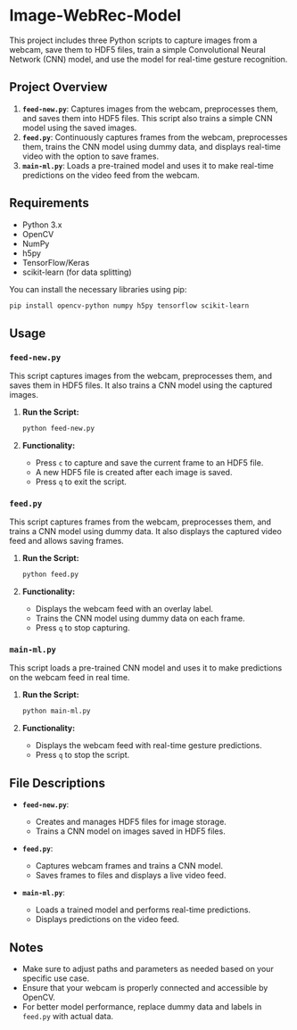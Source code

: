 # Image-WebRec-Model

This project includes three Python scripts to capture images from a webcam, save them to HDF5 files, train a simple Convolutional Neural Network (CNN) model, and use the model for real-time gesture recognition.

## Project Overview

1. **`feed-new.py`**: Captures images from the webcam, preprocesses them, and saves them into HDF5 files. This script also trains a simple CNN model using the saved images.
2. **`feed.py`**: Continuously captures frames from the webcam, preprocesses them, trains the CNN model using dummy data, and displays real-time video with the option to save frames.
3. **`main-ml.py`**: Loads a pre-trained model and uses it to make real-time predictions on the video feed from the webcam.

## Requirements

- Python 3.x
- OpenCV
- NumPy
- h5py
- TensorFlow/Keras
- scikit-learn (for data splitting)

You can install the necessary libraries using pip:

```bash
pip install opencv-python numpy h5py tensorflow scikit-learn
```

## Usage

### `feed-new.py`

This script captures images from the webcam, preprocesses them, and saves them in HDF5 files. It also trains a CNN model using the captured images.

1. **Run the Script:**

   ```bash
   python feed-new.py
   ```

2. **Functionality:**

   - Press `c` to capture and save the current frame to an HDF5 file.
   - A new HDF5 file is created after each image is saved.
   - Press `q` to exit the script.

### `feed.py`

This script captures frames from the webcam, preprocesses them, and trains a CNN model using dummy data. It also displays the captured video feed and allows saving frames.

1. **Run the Script:**

   ```bash
   python feed.py
   ```

2. **Functionality:**

   - Displays the webcam feed with an overlay label.
   - Trains the CNN model using dummy data on each frame.
   - Press `q` to stop capturing.

### `main-ml.py`

This script loads a pre-trained CNN model and uses it to make predictions on the webcam feed in real time.

1. **Run the Script:**

   ```bash
   python main-ml.py
   ```

2. **Functionality:**

   - Displays the webcam feed with real-time gesture predictions.
   - Press `q` to stop the script.

## File Descriptions

- **`feed-new.py`**: 
  - Creates and manages HDF5 files for image storage.
  - Trains a CNN model on images saved in HDF5 files.

- **`feed.py`**: 
  - Captures webcam frames and trains a CNN model.
  - Saves frames to files and displays a live video feed.

- **`main-ml.py`**: 
  - Loads a trained model and performs real-time predictions.
  - Displays predictions on the video feed.

## Notes

- Make sure to adjust paths and parameters as needed based on your specific use case.
- Ensure that your webcam is properly connected and accessible by OpenCV.
- For better model performance, replace dummy data and labels in `feed.py` with actual data.
